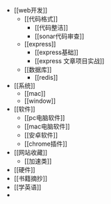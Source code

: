 - [[web开发]]
	- [[代码格式]]
		- [[代码整洁]]
		- [[sonar代码审查]]
	- [[express]]
		- [[express基础]]
		- [[express 文章项目实战]]
	- [[数据库]]
		- [[redis]]
- [[系统]]
	- [[mac]]
	- [[window]]
- [[软件]]
	- [[pc电脑软件]]
	- [[mac电脑软件]]
	- [[安卓软件]]
	- [[chrome插件]]
- [[网站收藏]]
	- [[加速类]]
- [[硬件]]
- [[书籍摘抄]]
- [[学英语]]
-